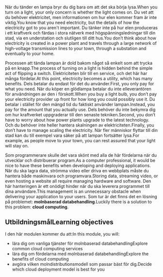 <span data-ttu-id="abe82-101">När du tänder en lampa bryr du dig bara om att det ska börja lysa.</span><span class="sxs-lookup"><span data-stu-id="abe82-101">When you turn on a light, your only concern is whether the light comes on.</span></span> <span data-ttu-id="abe82-102">Du vet att du behöver elektricitet, men informationen om hur elen kommer fram är inte viktig.</span><span class="sxs-lookup"><span data-stu-id="abe82-102">You know that you need electricity, but the details of how the electricity got to you aren't important.</span></span> <span data-ttu-id="abe82-103">Du tänker inte på hur elen produceras i ett kraftverk och färdas i stora nätverk med högspänningsledningar till din stad, via en understation och slutligen till ditt hus.</span><span class="sxs-lookup"><span data-stu-id="abe82-103">You don’t think about how electricity is created in a power plant and travels through a large network of high-voltage transmission lines to your town, through a substation and eventually to your home.</span></span>

<span data-ttu-id="abe82-104">Processen att tända lampan är dold bakom något så enkelt som att trycka på en knapp.</span><span class="sxs-lookup"><span data-stu-id="abe82-104">The process of turning on a light is hidden behind the simple act of flipping a switch.</span></span> <span data-ttu-id="abe82-105">Elektriciteten blir till en service, och det här har många fördelar.</span><span class="sxs-lookup"><span data-stu-id="abe82-105">At this point, electricity becomes a utility, which has many benefits.</span></span> <span data-ttu-id="abe82-106">Dels betalar du endast för det du använder.</span><span class="sxs-lookup"><span data-stu-id="abe82-106">First, you only pay for what you need.</span></span> <span data-ttu-id="abe82-107">När du köper en glödlampa betalar du inte elleverantören för användningen av den i förskott.</span><span class="sxs-lookup"><span data-stu-id="abe82-107">When you buy a light bulb, you don’t pay your electricity provider up front for how long you could possibly use it.</span></span> <span data-ttu-id="abe82-108">Du betalar i stället för den mängd tid du faktiskt använder lampan.</span><span class="sxs-lookup"><span data-stu-id="abe82-108">Instead, you pay for the amount that you actually use.</span></span> <span data-ttu-id="abe82-109">Dels behöver du inte bekymra dig om hur kraftverket uppgraderar till den senaste tekniken.</span><span class="sxs-lookup"><span data-stu-id="abe82-109">Second, you don’t have to worry about how power plants upgrade to the latest technology.</span></span> <span data-ttu-id="abe82-110">Och du behöver inte heller hantera skalningen av elektriciteten.</span><span class="sxs-lookup"><span data-stu-id="abe82-110">Finally, you don’t have to manage scaling the electricity.</span></span> <span data-ttu-id="abe82-111">När fler människor flyttar till din stad kan du till exempel vara säker på att lampan fortsätter lysa.</span><span class="sxs-lookup"><span data-stu-id="abe82-111">For example, as people move to your town, you can rest assured that your light will stay on.</span></span>

<span data-ttu-id="abe82-112">Som programmerare skulle det vara skönt med alla de här fördelarna när du utvecklar och distribuerar program.</span><span class="sxs-lookup"><span data-stu-id="abe82-112">As a computer professional, it would be nice to have these benefits when developing and deploying applications.</span></span> <span data-ttu-id="abe82-113">När du ska lagra data, strömma video eller driva en webbplats måste du hantera både maskinvara och programvara.</span><span class="sxs-lookup"><span data-stu-id="abe82-113">Storing data, streaming video, or even hosting a website all require managing hardware and software.</span></span> <span data-ttu-id="abe82-114">Den här hanteringen är ett onödigt hinder när du ska leverera programmet till dina användare.</span><span class="sxs-lookup"><span data-stu-id="abe82-114">This management is an unnecessary obstacle when delivering your application to your users.</span></span> <span data-ttu-id="abe82-115">Som tur är det finns det en lösning på problemet: **molnbaserad databehandling**.</span><span class="sxs-lookup"><span data-stu-id="abe82-115">Luckily there is a solution to this problem: **cloud computing**.</span></span>

## <a name="learning-objectives"></a><span data-ttu-id="abe82-116">Utbildningsmål</span><span class="sxs-lookup"><span data-stu-id="abe82-116">Learning objectives</span></span>

<span data-ttu-id="abe82-117">I den här modulen kommer du att:</span><span class="sxs-lookup"><span data-stu-id="abe82-117">In this module, you will:</span></span>

- <span data-ttu-id="abe82-118">lära dig om vanliga tjänster för molnbaserad databehandling</span><span class="sxs-lookup"><span data-stu-id="abe82-118">Explore common cloud computing services</span></span>
- <span data-ttu-id="abe82-119">lära dig om fördelarna med molnbaserad databehandling</span><span class="sxs-lookup"><span data-stu-id="abe82-119">Explore the benefits of cloud computing</span></span>
- <span data-ttu-id="abe82-120">avgöra vilken molndistributionsmodell som passar bäst för dig.</span><span class="sxs-lookup"><span data-stu-id="abe82-120">Decide which cloud deployment model is best for you</span></span>
